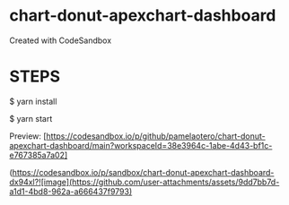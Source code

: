# chart-donut-apexchart-dashboard
Created with CodeSandbox

# STEPS
$ yarn install


$ yarn start

Preview:
[https://codesandbox.io/p/github/pamelaotero/chart-donut-apexchart-dashboard/main?workspaceId=38e3964c-1abe-4d43-bf1c-e767385a7a02]


(https://codesandbox.io/p/sandbox/chart-donut-apexchart-dashboard-dx94xl?![image](https://github.com/user-attachments/assets/9dd7bb7d-a1d1-4bd8-962a-a666437f9793)
